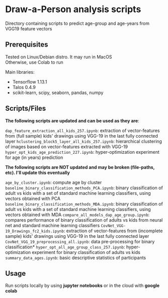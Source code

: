 # Draw-a-Person analysis scripts

Directory containing scripts to predict age-group and age-years from VGG19 feature vectors  

## Prerequisites
Tested on Linux/Debian distro. It may run in MacOS  
Otherwise, use Colab to run  

Main libraries:
- Tensorflow 1.13.1
- Talos 0.4.9
- scikit-learn, scipy, seaborn, pandas, numpy  

## Scripts/Files

**The following scripts are updated and can be used as they are**:  

```dap_feature_extraction_all_kids_257.ipynb```: extraction of vector-features from (full sample) kids' drawings using VGG-19 in the last fully connected layer
```hclustering_block5_layer_all_kids_257.ipynb```: hierarchical clustering of images based on vector-features extracted with VGG-19
```hyper_opt_kids_age_prediction_227.ipynb```: hyper-optimization experiment for age (in years) prediction


**The following scripts are NOT updated and may be broken (file-paths, etc). I'll update this eventually**

```age_by_cluster.ipynb```: compute age by cluster
```baseline_binary_classification_methods_PCA.ipynb```: binary classification of adult vs kids with a set of standard machine learning classifiers, using vectors obtained with PCA
```baseline_binary_classification_methods_MDA.ipynb```: binary classification of adult vs kids with a set of standard machine learning classifiers, using vectors obtained with MDA
```compare_all_models_dap_age_group.ipynb```: compares performance of binary classification of adults vs kids from neural net and standard machine learning classifiers
```CovNet_VGG-19_Drawings_fc2_kids.ipynb```: extraction of vector-features from (incomplete sample) kids' drawings using VGG-19 in the last fully connected layer
```CovNet_VGG_19_preprocessing_all.ipynb```: data pre-processing for binary classification*
```hyper_opt_all_age_group_class_257.ipynb```: hyper-optimization experiment for binary classification of adults vs kids
```summary_data_ages.ipynb```: basic descriptive statistics of participants

## Usage
Run scripts locally by using **jupyter notebooks** or in the cloud with **google colab**  
